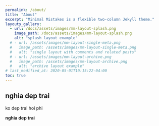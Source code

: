 ```yaml
---
permalink: /about/
title: "About"
excerpt: "Minimal Mistakes is a flexible two-column Jekyll theme."
layouts_gallery:
  - url: /docs/assets/images/mm-layout-splash.png
    image_path: /docs/assets/images/mm-layout-splash.png
    alt: "splash layout example"
  # - url: /assets/images/mm-layout-single-meta.png
  #   image_path: /assets/images/mm-layout-single-meta.png
  #   alt: "single layout with comments and related posts"
  # - url: /assets/images/mm-layout-archive.png
  #   image_path: /assets/images/mm-layout-archive.png
  #   alt: "archive layout example"
# last_modified_at: 2020-05-01T10:15:22-04:00
toc: true
---
```


## nghia dep trai

ko dep trai hoi phi

**nghia dep trai**
